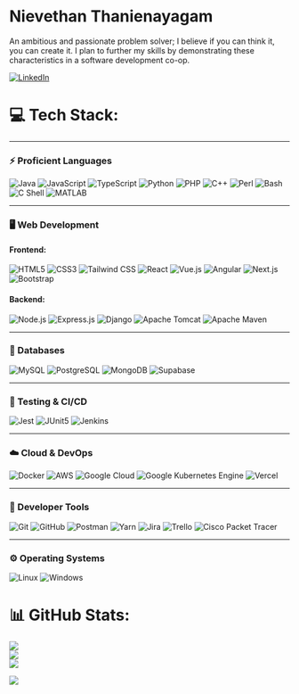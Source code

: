 # Nievethan Thanienayagam
An ambitious and passionate problem solver; I believe if you can think it, you can create it. I plan to further my skills by demonstrating these characteristics in a software development co-op.

[![LinkedIn](https://img.shields.io/badge/LinkedIn-%230077B5.svg?logo=linkedin&logoColor=white)](https://www.linkedin.com/in/nievethan-thanienayagam/) 

# 💻 Tech Stack:

---

### ⚡ Proficient Languages
![Java](https://img.shields.io/badge/Java-ED8B00?style=for-the-badge&logo=openjdk&logoColor=white)
![JavaScript](https://img.shields.io/badge/JavaScript-323330?style=for-the-badge&logo=javascript&logoColor=F7DF1E)
![TypeScript](https://img.shields.io/badge/TypeScript-3178c6?style=for-the-badge&logo=TypeScript&logoColor=FFFFFF)
![Python](https://img.shields.io/badge/Python-3670A0?style=for-the-badge&logo=python&logoColor=ffdd54)
![PHP](https://img.shields.io/badge/PHP-474A8A?style=for-the-badge&logo=php&logoColor=white)
![C++](https://img.shields.io/badge/C++-00599C?style=for-the-badge&logo=c%2B%2B&logoColor=white)
![Perl](https://img.shields.io/badge/Perl-0073A1?style=for-the-badge&logo=perl&logoColor=FFFFFF)
![Bash](https://img.shields.io/badge/Bash-000000?style=for-the-badge&logo=gnu-bash&logoColor=149414)
![C Shell](https://img.shields.io/badge/C--Shell-149414?style=for-the-badge&logo=c&logoColor=A8B9CC)
![MATLAB](https://img.shields.io/badge/MATLAB-0790C0?style=for-the-badge&logo=octave&logoColor=DB6A26)

---

### 🖥️ Web Development
#### Frontend:
![HTML5](https://img.shields.io/badge/HTML5-E34F26?style=for-the-badge&logo=html5&logoColor=white)
![CSS3](https://img.shields.io/badge/CSS3-1572B6?style=for-the-badge&logo=css3&logoColor=white)
![Tailwind CSS](https://img.shields.io/badge/Tailwind_CSS-06B6D4?style=for-the-badge&logo=tailwindcss&logoColor=ffffff)
![React](https://img.shields.io/badge/React-61DAFB?style=for-the-badge&logo=react&logoColor=ffffff)
![Vue.js](https://img.shields.io/badge/Vue.js-4FC08D?style=for-the-badge&logo=vue.js&logoColor=000000)
![Angular](https://img.shields.io/badge/Angular-C51935?style=for-the-badge&logo=angular&logoColor=ffffff)
![Next.js](https://img.shields.io/badge/Next.js-303030?style=for-the-badge&logo=next.js&logoColor=ffffff)
![Bootstrap](https://img.shields.io/badge/Bootstrap-7952B3?style=for-the-badge&logo=bootstrap&logoColor=ffffff)

#### Backend:
![Node.js](https://img.shields.io/badge/Node.js-6DA55F?style=for-the-badge&logo=node.js&logoColor=white)
![Express.js](https://img.shields.io/badge/Express.js-000000?style=for-the-badge&logo=express&logoColor=ffffff)
![Django](https://img.shields.io/badge/Django-092E20?style=for-the-badge&logo=django&logoColor=ffffff)
![Apache Tomcat](https://img.shields.io/badge/Apache_Tomcat-000000?style=for-the-badge&logo=apachetomcat&logoColor=F8DC75)
![Apache Maven](https://img.shields.io/badge/Apache_Maven-C71A36?style=for-the-badge&logo=apachemaven&logoColor=ff8c44)

---

### 💾 Databases
![MySQL](https://img.shields.io/badge/MySQL-00758f?style=for-the-badge&logo=mysql&logoColor=f29111)
![PostgreSQL](https://img.shields.io/badge/PostgreSQL-4169E1?style=for-the-badge&logo=postgresql&logoColor=ffffff)
![MongoDB](https://img.shields.io/badge/MongoDB-47A248?style=for-the-badge&logo=mongodb&logoColor=ffffff)
![Supabase](https://img.shields.io/badge/Supabase-3FCF8E?style=for-the-badge&logo=supabase&logoColor=ffffff)

---

### 🧪 Testing & CI/CD
![Jest](https://img.shields.io/badge/Jest-C21325?style=for-the-badge&logo=jest&logoColor=ffffff)
![JUnit5](https://img.shields.io/badge/JUnit5-25A162?style=for-the-badge&logo=junit5&logoColor=ffffff)
![Jenkins](https://img.shields.io/badge/Jenkins-D24939?style=for-the-badge&logo=jenkins&logoColor=ffffff)

---

### ☁️ Cloud & DevOps
![Docker](https://img.shields.io/badge/Docker-2496ED?style=for-the-badge&logo=docker&logoColor=ffffff)
![AWS](https://img.shields.io/badge/AWS-FF9900?style=for-the-badge&logo=amazonaws&logoColor=ffffff)
![Google Cloud](https://img.shields.io/badge/GCP-4285F4?style=for-the-badge&logo=googlecloud&logoColor=ffffff)
![Google Kubernetes Engine](https://img.shields.io/badge/GKE-326CE5?style=for-the-badge&logo=kubernetes&logoColor=ffffff)
![Vercel](https://img.shields.io/badge/Vercel-000000?style=for-the-badge&logo=vercel&logoColor=ffffff)

---

### 🧰 Developer Tools
![Git](https://img.shields.io/badge/Git-F05032?style=for-the-badge&logo=git&logoColor=ffffff)
![GitHub](https://img.shields.io/badge/GitHub-181717?style=for-the-badge&logo=github&logoColor=ffffff)
![Postman](https://img.shields.io/badge/Postman-FF6C37?style=for-the-badge&logo=postman&logoColor=ffffff)
![Yarn](https://img.shields.io/badge/Yarn-2C8EBB?style=for-the-badge&logo=yarn&logoColor=ffffff)
![Jira](https://img.shields.io/badge/Jira-0052CC?style=for-the-badge&logo=jira&logoColor=ffffff)
![Trello](https://img.shields.io/badge/Trello-0052CC?style=for-the-badge&logo=trello&logoColor=ffffff)
![Cisco Packet Tracer](https://img.shields.io/badge/Cisco_PT-1BA0D7?style=for-the-badge&logo=cisco&logoColor=ffffff)

---

### ⚙️ Operating Systems
![Linux](https://img.shields.io/badge/Linux-000000?style=for-the-badge&logo=linux&logoColor=FCC624)
![Windows](https://img.shields.io/badge/Windows-00a2ed?style=for-the-badge&logo=windows&logoColor=ffffff)


# 📊 GitHub Stats:
![](https://github-readme-stats.vercel.app/api?username=Nievethan&theme=highcontrast&hide_border=false&include_all_commits=true&count_private=false)<br/>
![](https://github-readme-streak-stats.herokuapp.com/?user=Nievethan&theme=highcontrast&hide_border=false)<br/>
![](https://github-readme-stats.vercel.app/api/top-langs/?username=Nievethan&theme=highcontrast&hide_border=false&include_all_commits=true&count_private=false&layout=compact)

[![](https://visitcount.itsvg.in/api?id=Nievethan&icon=5&color=3)](https://visitcount.itsvg.in)
